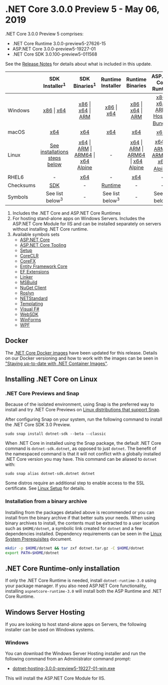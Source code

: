 # .NET Core 3.0.0 Preview 5 - May 06, 2019

.NET Core 3.0.0 Preview 5 comprises:

* .NET Core Runtime 3.0.0-preview5-27626-15
* ASP.NET Core 3.0.0-preview5-19227-01
* .NET Core SDK 3.0.100-preview5-011568

See the [Release Notes](release-notes) for details about what is included in this update.

|           | SDK Installer<sup>1</sup>                        | SDK Binaries<sup>1</sup>                 | Runtime Installer                                        | Runtime Binaries                                 | ASP.NET Core Runtime           |
| --------- | :------------------------------------------:     | :----------------------:                 | :---------------------------:                            | :-------------------------:                      | :-----------------:            |
| Windows   | [x86][dotnet-sdk-win-x86.exe] \| [x64][dotnet-sdk-win-x64.exe] | [x86][dotnet-sdk-win-x86.zip] \| [x64][dotnet-sdk-win-x64.zip] \| [ARM][dotnet-sdk-win-arm.zip] | [x86][dotnet-runtime-win-x86.exe] \| [x64][dotnet-runtime-win-x64.exe] | [x86][dotnet-runtime-win-x86.zip] \| [x64][dotnet-runtime-win-x64.zip] \| [ARM][dotnet-runtime-win-arm.zip] | [x86][aspnetcore-runtime-win-x86.exe] \| [x64][aspnetcore-runtime-win-x64.exe] \| [ARM][aspnetcore-runtime-win-arm.zip] \| <br> [Hosting Bundle][dotnet-hosting-win.exe]<sup>2</sup> |
| macOS     | [x64][dotnet-sdk-osx-x64.pkg]  | [x64][dotnet-sdk-osx-x64.tar.gz]     | [x64][dotnet-runtime-osx-x64.pkg] | [x64][dotnet-runtime-osx-x64.tar.gz] | [x64][aspnetcore-runtime-osx-x64.tar.gz]<sup>1</sup>
| Linux     | [See installations steps below][linux-install]   | [x64][dotnet-sdk-linux-x64.tar.gz] \| [ARM][dotnet-sdk-linux-arm.tar.gz] \| [ARM64][dotnet-sdk-linux-arm64.tar.gz] \| [x64 Alpine][dotnet-sdk-linux-musl-x64.tar.gz] | - | [x64][dotnet-runtime-linux-x64.tar.gz] \| [ARM][dotnet-runtime-linux-arm.tar.gz] \| [ARM64][dotnet-runtime-linux-arm64.tar.gz] \| [x64 Alpine][dotnet-runtime-linux-musl-x64.tar.gz] | [x64][aspnetcore-runtime-linux-x64.tar.gz]<sup>1</sup>  \| [ARM][aspnetcore-runtime-linux-arm.tar.gz]<sup>1</sup> \| [ARM64][aspnetcore-runtime-linux-arm64.tar.gz] \| [x64 Alpine][aspnetcore-runtime-linux-musl-x64.tar.gz]<sup>1</sup> |
| RHEL6     | -                                                | [x64][dotnet-sdk-rhel.6-x64.tar.gz]                    | -                                                        | [x64][dotnet-runtime-rhel.6-x64.tar.gz] | - |
| Checksums | [SDK][checksums-sdk]                             | -                                        | [Runtime][checksums-runtime]                             | - | - |
| Symbols   | See list below<sup>3<sup> | -                                        | See list below<sup>3<sup> | - | See list below<sup>3<sup> |

1. Includes the .NET Core and ASP.NET Core Runtimes
2. For hosting stand-alone apps on Windows Servers. Includes the ASP.NET Core Module for IIS and can be installed separately on servers without installing .NET Core runtime.
3. Available symbols sets
    - [ASP.NET Core][aspnetcore-symbols.zip]
    - [ASP.NET Core Tooling][aspnetcore-tooling-symbols.zip]
    - [Setup][core-setup-symbols.zip]
    - [CoreCLR][coreclr-symbols.zip]
    - [CoreFX][corefx-symbols.zip]
    - [Entity Framework Core][entityframeworkcore-symbols.zip]
    - [EF Extensions][extensions-symbols.zip]
    - [Linker][linker-symbols.zip]
    - [MSBuild][msbuild-symbols.zip]
    - [NuGet Client][nuget.client-symbols.zip]
    - [Roslyn][roslyn-symbols.zip]
    - [NETStandard][standard-symbols.zip]
    - [Templating][templating-symbols.zip]
    - [Visual F#][visualfsharp-symbols.zip]
    - [WebSDK][websdk-symbols.zip]
    - [WinForms][winforms-symbols.zip]
    - [WPF][wpf-symbols.zip]

## Docker

The [.NET Core Docker images](https://hub.docker.com/r/microsoft/dotnet/) have been updated for this release. Details on our Docker versioning and how to work with the images can be seen in ["Staying up-to-date with .NET Container Images"](https://devblogs.microsoft.com/dotnet/staying-up-to-date-with-net-container-images/).

## Installing .NET Core on Linux

### .NET Core Previews and Snap

Because of the isolated environment, using Snap is the preferred way to install and try .NET Core Previews on [Linux distributions that support Snap](https://docs.snapcraft.io/installing-snapd/6735).

After configuring Snap on your system, run the following command to install the .NET Core SDK 3.0 Preview.

`sudo snap install dotnet-sdk --beta --classic`

When .NET Core in installed using the Snap package, the default .NET Core command is `dotnet-sdk.dotnet`, as opposed to just `dotnet`. The benefit of the namespaced command is that it will not conflict with a globally installed .NET Core version you may have. This command can be aliased to `dotnet` with:

`sudo snap alias dotnet-sdk.dotnet dotnet`

Some distros require an additional step to enable access to the SSL certificate. See [Linux Setup](https://github.com/dotnet/core/blob/master/Documentation/linux-setup.md) for details.

### Installation from a binary archive

Installing from the packages detailed above is recommended or you can install from the binary archive if that better suits your needs. When using binary archives to install, the contents must be extracted to a user location such as `$HOME/dotnet`, a symbolic link created for `dotnet` and a few dependencies installed. Dependency requirements can be seen in the [Linux System Prerequisites](https://github.com/dotnet/core/blob/master/Documentation/linux-prereqs.md) document.

```bash
mkdir -p $HOME/dotnet && tar zxf dotnet.tar.gz -C $HOME/dotnet
export PATH=$HOME/dotnet
```

## .NET Core Runtime-only installation

If only the .NET Core Runtime is needed, install `dotnet-runtime-3.0` using your package manager. If you also need ASP.NET Core functionality, installing `aspnetcore-runtime-3.0` will install both the ASP Runtime and .NET Core Runtime.

## Windows Server Hosting

If you are looking to host stand-alone apps on Servers, the following installer can be used on Windows systems.

### Windows

You can download the Windows Server Hosting installer and run the following command from an Administrator command prompt:

* [dotnet-hosting-3.0.0-preview5-19227-01-win.exe][dotnet-hosting-win.exe]

This will install the ASP.NET Core Module for IIS.

[blob-runtime]: https://dotnetcli.blob.core.windows.net/dotnet/Runtime/
[blob-sdk]: https://dotnetcli.blob.core.windows.net/dotnet/Sdk/
[release-notes]: https://github.com/dotnet/core/blob/master/release-notes/3.0/3.0.0-preview5-27626-15/3.0.0-preview5-27626-15.md

[dotnet-runtime-linux-arm.tar.gz]: https://download.visualstudio.microsoft.com/download/pr/779c214c-4898-4dbb-bc1c-0cea689a52ed/a8dc33d07be2bd14a5d581c08ebed653/dotnet-runtime-3.0.0-preview5-27626-15-linux-arm.tar.gz
[dotnet-runtime-linux-arm64.tar.gz]: https://download.visualstudio.microsoft.com/download/pr/89ac182b-199f-4b66-abf8-b0494407d890/c4dfc2ce4df1f7dad8d695c92562ab79/dotnet-runtime-3.0.0-preview5-27626-15-linux-arm64.tar.gz
[dotnet-runtime-linux-musl-x64.tar.gz]: https://download.visualstudio.microsoft.com/download/pr/37f09eb4-1aa9-4847-ba14-db0df16d72e3/578e48496f26ae015649ffd8d04fc7ad/dotnet-runtime-3.0.0-preview5-27626-15-linux-musl-x64.tar.gz
[dotnet-runtime-linux-x64.tar.gz]: https://download.visualstudio.microsoft.com/download/pr/f15ad9ab-7bd2-4ff5-87b6-b1a08f062ea2/6fdd314c16c17ba22934cd0ac6b4d343/dotnet-runtime-3.0.0-preview5-27626-15-linux-x64.tar.gz
[dotnet-runtime-osx-x64.pkg]: https://download.visualstudio.microsoft.com/download/pr/43fd619e-d110-438b-99ec-b776c4a1cf57/77d5f5e5d942269a5b3871c668cde381/dotnet-runtime-3.0.0-preview5-27626-15-osx-x64.pkg
[dotnet-runtime-osx-x64.tar.gz]: https://download.visualstudio.microsoft.com/download/pr/85024962-5dee-4f64-ab29-a903f3749f85/6178bfacc58f4d9a596b5e3facc767ab/dotnet-runtime-3.0.0-preview5-27626-15-osx-x64.tar.gz
[dotnet-runtime-rhel.6-x64.tar.gz]: https://download.visualstudio.microsoft.com/download/pr/07868c37-0847-4fff-8958-65f43f54f66a/22c55cdd15322f20ea5737e4c5976a8d/dotnet-runtime-3.0.0-preview5-27626-15-rhel.6-x64.tar.gz
[dotnet-runtime-win-arm.zip]: https://download.visualstudio.microsoft.com/download/pr/c6533113-60e1-464b-8a74-c06c243124d7/67808e85dfd00f9bae0b438292575f88/dotnet-runtime-3.0.0-preview5-27626-15-win-arm.zip
[dotnet-runtime-win-x64.exe]: https://download.visualstudio.microsoft.com/download/pr/d7af8514-482d-4fde-acfc-695fbffd320a/a575c0764cce6ca7ea982eb36a90695f/dotnet-runtime-3.0.0-preview5-27626-15-win-x64.exe
[dotnet-runtime-win-x64.zip]: https://download.visualstudio.microsoft.com/download/pr/9459ede1-e223-40c7-a4c5-2409e789121a/46d4eb6067bda9f412a472f7286ffd94/dotnet-runtime-3.0.0-preview5-27626-15-win-x64.zip
[dotnet-runtime-win-x86.exe]: https://download.visualstudio.microsoft.com/download/pr/4f05cfbc-9a92-4deb-9894-2ed6f5021e11/6f4e75cd7c37a90c173595559c48ac3e/dotnet-runtime-3.0.0-preview5-27626-15-win-x86.exe
[dotnet-runtime-win-x86.zip]: https://download.visualstudio.microsoft.com/download/pr/ee55b19c-1952-42f8-8a7d-71be302b90b5/42e85b44402846f8dbdd6c3394644ccb/dotnet-runtime-3.0.0-preview5-27626-15-win-x86.zip

[aspnetcore-runtime-linux-arm.tar.gz]: https://download.visualstudio.microsoft.com/download/pr/a8f84ed3-7294-427c-883a-5278091d63ab/373f6fa1ef32f798c2fd3ba98b657249/aspnetcore-runtime-3.0.0-preview5-19227-01-linux-arm.tar.gz
[aspnetcore-runtime-linux-arm64.tar.gz]: https://download.visualstudio.microsoft.com/download/pr/ee1fd04f-606d-4bd6-ad2d-1a902af87ca9/d8c3c09f00cb010c0af0922870ba5b04/aspnetcore-runtime-3.0.0-preview5-19227-01-linux-arm64.tar.gz
[aspnetcore-runtime-linux-musl-x64.tar.gz]: https://download.visualstudio.microsoft.com/download/pr/96d6195b-aff9-46c2-b5a0-ec33a1b4743b/e3c2deb2ec803fad6d24bc5fede61d66/aspnetcore-runtime-3.0.0-preview5-19227-01-linux-musl-x64.tar.gz
[aspnetcore-runtime-linux-x64.tar.gz]: https://download.visualstudio.microsoft.com/download/pr/cd52bfa4-0260-479c-a32d-b4435c8ccda8/943c20feec33b778685d733064d8ddb1/aspnetcore-runtime-3.0.0-preview5-19227-01-linux-x64.tar.gz
[aspnetcore-runtime-osx-x64.tar.gz]: https://download.visualstudio.microsoft.com/download/pr/0664198d-9e22-4553-a09f-46200d7c168f/70aab66943febeb83b5aa5f182125cb7/aspnetcore-runtime-3.0.0-preview5-19227-01-osx-x64.tar.gz
[aspnetcore-runtime-win-arm.zip]: https://download.visualstudio.microsoft.com/download/pr/2702e7bb-e94e-4706-8498-bdb839d00572/0143b82ea04720d3f4f2950c493747f3/aspnetcore-runtime-3.0.0-preview5-19227-01-win-arm.zip
[aspnetcore-runtime-win-x64.exe]: https://download.visualstudio.microsoft.com/download/pr/d62ad250-c555-4b64-99b3-47fba99a445a/3eeee0eb676ddffac689a2a98ae83779/aspnetcore-runtime-3.0.0-preview5-19227-01-win-x64.exe
[aspnetcore-runtime-win-x64.zip]: https://download.visualstudio.microsoft.com/download/pr/14f0ae25-c99a-4415-8136-2c8298ae8056/311187358a73ed3f76557dbfc7a061ec/aspnetcore-runtime-3.0.0-preview5-19227-01-win-x64.zip
[aspnetcore-runtime-win-x86.exe]: https://download.visualstudio.microsoft.com/download/pr/0daba0cb-2b7f-42b0-bf33-92bd58a5913d/439fe05a7aea1f713137d1de5173140d/aspnetcore-runtime-3.0.0-preview5-19227-01-win-x86.exe
[aspnetcore-runtime-win-x86.zip]: https://download.visualstudio.microsoft.com/download/pr/bd1697a3-51cc-4ed2-83a0-cbcfc9f39d10/7233165fd661268c625e3c353cb3fbcb/aspnetcore-runtime-3.0.0-preview5-19227-01-win-x86.zip
[dotnet-hosting-win.exe]: https://download.visualstudio.microsoft.com/download/pr/41483896-e029-40ff-b167-b4dde24153e1/ccd755c56bc8cfeb38ef816e54deb906/dotnet-hosting-3.0.0-preview5-19227-01-win.exe

[dotnet-sdk-linux-arm.tar.gz]: https://download.visualstudio.microsoft.com/download/pr/176a9b0c-bf87-4ddc-856e-9a0a71d37fa5/a6fc47f80927ba2f0abde74d1185fc0b/dotnet-sdk-3.0.100-preview5-011568-linux-arm.tar.gz
[dotnet-sdk-linux-arm64.tar.gz]: https://download.visualstudio.microsoft.com/download/pr/fa62ce11-f5d3-4f71-a5dd-07edf988edae/91cfccdeb4a58583f49c4a12dbd6f329/dotnet-sdk-3.0.100-preview5-011568-linux-arm64.tar.gz
[dotnet-sdk-linux-musl-x64.tar.gz]: https://download.visualstudio.microsoft.com/download/pr/27ec53c2-5606-40d1-88f0-fac66589943b/2718988561eb0e306abc8681f6180c1f/dotnet-sdk-3.0.100-preview5-011568-linux-musl-x64.tar.gz
[dotnet-sdk-linux-x64.tar.gz]: https://download.visualstudio.microsoft.com/download/pr/7e4b403c-34b3-4b3e-807c-d064a7857fe8/95c738f08e163f27867e38c602a433a1/dotnet-sdk-3.0.100-preview5-011568-linux-x64.tar.gz
[dotnet-sdk-osx-x64.pkg]: https://download.visualstudio.microsoft.com/download/pr/afcef2c8-471f-48aa-8030-010fb6c8517b/75a05bc56f2849f80d5ca7b834bb8722/dotnet-sdk-3.0.100-preview5-011568-osx-x64.pkg
[dotnet-sdk-osx-x64.tar.gz]: https://download.visualstudio.microsoft.com/download/pr/72d909f3-3b02-483a-892f-7c2baff89529/028027ad9a7ade20ec7b863b39a45b8c/dotnet-sdk-3.0.100-preview5-011568-osx-x64.tar.gz
[dotnet-sdk-rhel.6-x64.tar.gz]: https://download.visualstudio.microsoft.com/download/pr/d6337065-9638-41aa-9a59-d3f3bc8853f7/6ed9d6cb0f4ca22b92f9cb1b45ad812d/dotnet-sdk-3.0.100-preview5-011568-rhel.6-x64.tar.gz
[dotnet-sdk-win-arm.zip]: https://download.visualstudio.microsoft.com/download/pr/95235b26-8105-4b33-be7c-92bf91d83d6c/64f156518eae7edf6231b4eeb80438f7/dotnet-sdk-3.0.100-preview5-011568-win-arm.zip
[dotnet-sdk-win-x64.exe]: https://download.visualstudio.microsoft.com/download/pr/c2521385-1648-415f-8503-b1860b80d57b/5d571a80ed7ba1cb5a085d28c8a018bf/dotnet-sdk-3.0.100-preview5-011568-win-x64.exe
[dotnet-sdk-win-x64.zip]: https://download.visualstudio.microsoft.com/download/pr/78836c06-166d-4145-ae7b-da5693e36665/431a2fd34af25742527bc5cafe4d8fae/dotnet-sdk-3.0.100-preview5-011568-win-x64.zip
[dotnet-sdk-win-x86.exe]: https://download.visualstudio.microsoft.com/download/pr/2bcc97ec-5b0e-451a-9eb3-57e55b479527/6d707323e62593ea50a31e6bd00c1cdc/dotnet-sdk-3.0.100-preview5-011568-win-x86.exe
[dotnet-sdk-win-x86.zip]: https://download.visualstudio.microsoft.com/download/pr/d2384cff-5bc5-4f18-8fd1-70c4ec822d3e/610545198dd0503c07f04cefbd973e78/dotnet-sdk-3.0.100-preview5-011568-win-x86.zip

[aspnetcore-symbols.zip]: https://download.visualstudio.microsoft.com/download/pr/90074ec5-e4f9-4e6b-b6dc-131c0159ac6b/7643d117ef84ede1204e576abdb7d05d/aspnetcore-3.0.0-preview5-symbols.zip
[aspnetcore-tooling-symbols.zip]: https://download.visualstudio.microsoft.com/download/pr/369404f5-5904-4668-a719-63bd5ea01628/f980f8e11b1efb76ba645d4e84879ea6/aspnetcore-tooling-3.0.0-preview5-symbols.zip
[core-setup-symbols.zip]: https://download.visualstudio.microsoft.com/download/pr/3299d878-83fb-42e9-b46d-0376c7e4a8b1/b6cfb1bda3779952e91c77fa40c93cc9/core-setup-3.0.0-preview5-symbols.zip
[coreclr-symbols.zip]: https://download.visualstudio.microsoft.com/download/pr/57eb9cc2-35c0-40e6-862a-72e013635512/d67f5f9789c5ebb3345a38f7d72ba501/coreclr-3.0.0-preview5-symbols.zip
[corefx-symbols.zip]: https://download.visualstudio.microsoft.com/download/pr/585beb3f-a54a-4382-87cb-a92f22667502/807a02ba130426797811f4cc0ef1054c/corefx-3.0.0-preview5-symbols.zip
[dotnet-trusted-symbols.zip]: https://download.visualstudio.microsoft.com/download/pr/f28c3d63-ef3a-4795-a70b-d8be7009bb1f/cab25cab171b9dbf4a83b22b4e9eb4c9/dotnet-trusted-3.0.0-preview5-symbols.zip
[entityframeworkcore-symbols.zip]: https://download.visualstudio.microsoft.com/download/pr/554f6d8e-3395-45bb-a748-9b1bf15c7d00/48a99ba761b75b2c8c30545da0e4fad3/entityframeworkcore-3.0.0-preview5-symbols.zip
[extensions-symbols.zip]: https://download.visualstudio.microsoft.com/download/pr/22772da4-4b7a-4eae-8e29-de6548668e5e/1eb8187a8da650add55559e85ac3e863/extensions-3.0.0-preview5-symbols.zip
[linker-symbols.zip]: https://download.visualstudio.microsoft.com/download/pr/f304886f-b84a-4c62-8869-51039e505741/916eb007f0383bbaffbf9392a1f0aa26/linker-3.0.0-preview5-symbols.zip
[msbuild-symbols.zip]: https://download.visualstudio.microsoft.com/download/pr/b044dd97-91ab-4b8f-88f2-aca01ed7e6b3/42849a6c92a041a0c549ed936de5b7ff/msbuild-3.0.0-preview5-symbols.zip
[nuget.client-symbols.zip]: https://download.visualstudio.microsoft.com/download/pr/de7cc91b-ffd0-4687-a47b-f526800ca136/f2ce53386fb788ca597d8fdaf7b9e8a1/nuget.client-3.0.0-preview5-symbols.zip
[roslyn-symbols.zip]: https://download.visualstudio.microsoft.com/download/pr/b38be644-ff60-4c24-b28c-d5f74d46aa23/4e44ae2338b30401c64045aa233e1556/roslyn-3.0.0-preview5-symbols.zip
[standard-symbols.zip]: https://download.visualstudio.microsoft.com/download/pr/91c33e91-7a1d-4e29-9ebd-151f6d9c8fac/d8668854b5d3f6960fdfeb3fcb57d4dd/standard-3.0.0-preview5-symbols.zip
[templating-symbols.zip]: https://download.visualstudio.microsoft.com/download/pr/5e9e39f8-d2c0-45e5-b545-f118d5fcdc63/a2031e8d5d6ef7aba7d2e2990df41249/templating-3.0.0-preview5-symbols.zip
[visualfsharp-symbols.zip]: https://download.visualstudio.microsoft.com/download/pr/15eebc4e-aadf-4dd0-80df-48779f304619/7cfe576ed32643f50c6f291cde42a8f1/visualfsharp-3.0.0-preview5-symbols.zip
[websdk-symbols.zip]: https://download.visualstudio.microsoft.com/download/pr/0f85b1d0-3d13-48df-b945-ea3004951741/57c86e99f231e337599cb1ca2cb872e3/websdk-3.0.0-preview5-symbols.zip
[winforms-symbols.zip]: https://download.visualstudio.microsoft.com/download/pr/12bd9ba5-21e0-446c-ad94-4fbaf786d70d/2f946135a4831f7e961158601d804aab/winforms-3.0.0-preview5-symbols.zip
[wpf-symbols.zip]: https://download.visualstudio.microsoft.com/download/pr/bb3914d1-8d03-40ac-9211-efef6df1851b/a2686e68087d273f6bac1e0041b8f5ba/wpf-3.0.0-preview5-symbols.zip

[checksums-runtime]: https://dotnetcli.blob.core.windows.net/dotnet/checksums/3.0.0-preview5-27626-15-runtime-sha.txt
[checksums-sdk]: https://dotnetcli.blob.core.windows.net/dotnet/checksums/3.0.100-preview5-011568-sdk-sha.txt

[linux-install]: https://www.microsoft.com/net/download/linux
[linux-setup]: https://github.com/dotnet/core/blob/master/Documentation/linux-setup.md

[dotnet-blog]: https://devblogs.microsoft.com/dotnet/